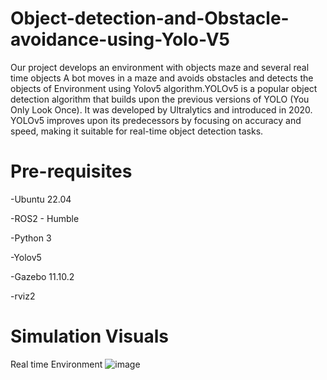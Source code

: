 # Object-detection-and-Obstacle-avoidance-using-Yolo-V5

Our project develops an environment with objects maze and several real time objects A bot moves in a maze and avoids obstacles and detects the objects of Environment using Yolov5 algorithm.YOLOv5 is a popular object detection algorithm that builds upon the previous versions of YOLO (You Only Look Once). It was developed by Ultralytics and introduced in 2020. YOLOv5 improves upon its predecessors by focusing on accuracy and speed, making it suitable for real-time object detection tasks.

# Pre-requisites
-Ubuntu 22.04

-ROS2 - Humble

-Python 3

-Yolov5

-Gazebo 11.10.2

-rviz2


# Simulation Visuals
Real time Environment
![image](https://github.com/siddharth-39/Object-detection-and-Obstacle-avoidance-using-Yolo-V5/assets/135171824/6219c696-7363-40bf-ae33-4a1749935dea)

